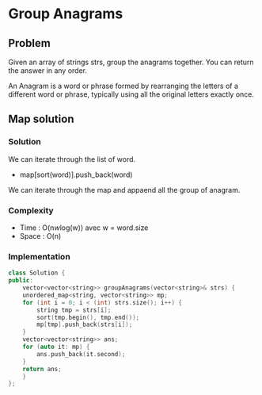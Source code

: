 <h1> Group Anagrams </h1>

<h2> Problem </h2>

Given an array of strings strs, group the anagrams together. You can return the answer in any order.

An Anagram is a word or phrase formed by rearranging the letters of a different word or phrase, typically using all the original letters exactly once.

<h2> Map solution </h2>

<h3> Solution </h3>

We can iterate through the list of word.
* map[sort(word)].push_back(word)

We can iterate through the map and appaend all the group of anagram.

<h3> Complexity </h3>

* Time : O(n*w*log(w)) avec w = word.size
* Space : O(n)

<h3> Implementation </h3>

```cpp
class Solution {
public:
    vector<vector<string>> groupAnagrams(vector<string>& strs) {
    unordered_map<string, vector<string>> mp;
    for (int i = 0; i < (int) strs.size(); i++) {
        string tmp = strs[i];
        sort(tmp.begin(), tmp.end());
        mp[tmp].push_back(strs[i]);
    }
    vector<vector<string>> ans;
    for (auto it: mp) {
        ans.push_back(it.second);
    }
    return ans;
    }
};
```
